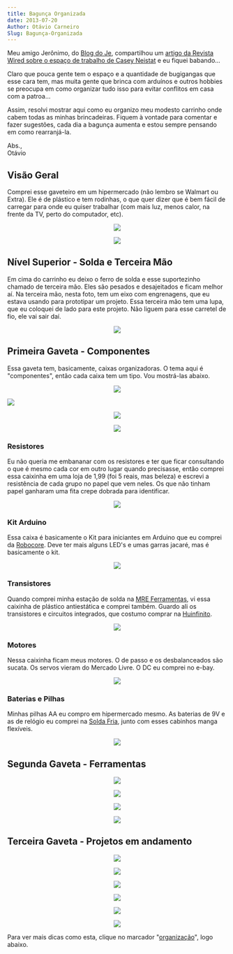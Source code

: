 ```yaml
---
title: Bagunça Organizada
date: 2013-07-20
Author: Otávio Carneiro
Slug: Bagunça-Organizada
---
```


Meu amigo Jerônimo, do [Blog do Je](http://blogdoje.com.br/),
compartilhou um [artigo da Revista Wired sobre o espaço de trabalho de
Casey
Neistat](http://www.wired.com/gadgetlab/2013/07/gl_myspace_neistat/?pid=4398&viewall=true) e
eu fiquei babando...

Claro que pouca gente tem o espaço e a quantidade de bugigangas que esse
cara tem, mas muita gente que brinca com arduínos e outros hobbies se
preocupa em como organizar tudo isso para evitar conflitos em casa com a
patroa...

Assim, resolvi mostrar aqui como eu organizo meu modesto carrinho onde
cabem todas as minhas brincadeiras. Fiquem à vontade para comentar e
fazer sugestões, cada dia a bagunça aumenta e estou sempre pensando em
como rearranjá-la.

Abs.,  
Otávio

**Visão Geral**
---------------

Comprei esse gaveteiro em um hipermercado (não lembro se Walmart ou
Extra). Ele é de plástico e tem rodinhas, o que quer dizer que é bem
fácil de carregar para onde eu quiser trabalhar (com mais luz, menos
calor, na frente da TV, perto do computador, etc).

<div class="separator" style="clear: both; text-align: center;">

[![](http://1.bp.blogspot.com/-CpJeGc6Kxeg/UeqhUWQ_mxI/AAAAAAAABWA/ubMpt4ff8fQ/s400/DSC01273.JPG)](http://1.bp.blogspot.com/-CpJeGc6Kxeg/UeqhUWQ_mxI/AAAAAAAABWA/ubMpt4ff8fQ/s1600/DSC01273.JPG)

</div>

<div class="separator" style="clear: both; text-align: center;">

[![](http://4.bp.blogspot.com/-vyVnTLErhiw/UeqhU7a73SI/AAAAAAAABWM/5wmMApFY9cM/s400/DSC01274.JPG)](http://4.bp.blogspot.com/-vyVnTLErhiw/UeqhU7a73SI/AAAAAAAABWM/5wmMApFY9cM/s1600/DSC01274.JPG)

</div>

<div class="separator" style="clear: both; text-align: center;">

</div>

**Nível Superior - Solda e Terceira Mão**
-----------------------------------------

<div class="separator" style="clear: both; text-align: left;">

Em cima do carrinho eu deixo o ferro de solda e esse suportezinho
chamado de terceira mão. Eles são pesados e desajeitados e ficam melhor
aí. Na terceira mão, nesta foto, tem um eixo com engrenagens, que eu
estava usando para prototipar um projeto. Essa terceira mão tem uma
lupa, que eu coloquei de lado para este projeto. Não liguem para esse
carretel de fio, ele vai sair daí.

</div>

<div class="separator" style="clear: both; text-align: center;">

[![](http://3.bp.blogspot.com/-YQfC1Pa2OL4/UeqhUjNTQ0I/AAAAAAAABWE/3v5ReKo_Ok4/s320/DSC01275.JPG)](http://3.bp.blogspot.com/-YQfC1Pa2OL4/UeqhUjNTQ0I/AAAAAAAABWE/3v5ReKo_Ok4/s1600/DSC01275.JPG)

</div>

**Primeira Gaveta - Componentes**
---------------------------------

<div class="separator" style="clear: both; text-align: left;">

Essa gaveta tem, basicamente, caixas organizadoras. O tema aqui é
"componentes", então cada caixa tem um tipo. Vou mostrá-las abaixo.

</div>

<div class="separator" style="clear: both; text-align: center;">

[![](http://3.bp.blogspot.com/-Eo2xxkT5DtI/UeqhVlJzIEI/AAAAAAAABWY/vDw4ZEc0kiY/s320/DSC01276.JPG)](http://3.bp.blogspot.com/-Eo2xxkT5DtI/UeqhVlJzIEI/AAAAAAAABWY/vDw4ZEc0kiY/s1600/DSC01276.JPG)

</div>

<div class="separator" style="clear: both; text-align: center;">

</div>

[![](http://1.bp.blogspot.com/-8Q9fvEUvnl0/UeqhWU9-oCI/AAAAAAAABWg/FOH2kpULU3I/s320/DSC01277.JPG)](http://1.bp.blogspot.com/-8Q9fvEUvnl0/UeqhWU9-oCI/AAAAAAAABWg/FOH2kpULU3I/s1600/DSC01277.JPG)

<div class="separator" style="clear: both; text-align: center;">

</div>

<div class="separator" style="clear: both; text-align: center;">

[![](http://3.bp.blogspot.com/-xA7ATlj8jpQ/UeqhWypv8NI/AAAAAAAABWo/ORwpTd5sRzo/s320/DSC01279.JPG)](http://3.bp.blogspot.com/-xA7ATlj8jpQ/UeqhWypv8NI/AAAAAAAABWo/ORwpTd5sRzo/s1600/DSC01279.JPG)

</div>

<div class="separator" style="clear: both; text-align: center;">

</div>

<div class="separator" style="clear: both; text-align: center;">

[![](http://1.bp.blogspot.com/-7TjtrmEXZQ8/UeqhYbWOTLI/AAAAAAAABW4/i66Ykc89yAs/s320/DSC01280.JPG)](http://1.bp.blogspot.com/-7TjtrmEXZQ8/UeqhYbWOTLI/AAAAAAAABW4/i66Ykc89yAs/s1600/DSC01280.JPG)

</div>

### **Resistores**

Eu não queria me embananar com os resistores e ter que ficar consultando
o que é mesmo cada cor em outro lugar quando precisasse, então comprei
essa caixinha em uma loja de 1,99 (foi 5 reais, mas beleza) e escrevi a
resistência de cada grupo no papel que vem neles. Os que não tinham
papel ganharam uma fita crepe dobrada para identificar.

<div class="separator" style="clear: both; text-align: center;">

[![](http://3.bp.blogspot.com/-628f4q5txaU/UeqhYfn9O3I/AAAAAAAABW8/HId4OCWwnfg/s320/DSC01282.JPG)](http://3.bp.blogspot.com/-628f4q5txaU/UeqhYfn9O3I/AAAAAAAABW8/HId4OCWwnfg/s1600/DSC01282.JPG)

</div>

<div class="separator" style="clear: both; text-align: center;">

</div>

### **Kit Arduino**

<div class="separator" style="clear: both; text-align: left;">

Essa caixa é basicamente o Kit para iniciantes em Arduino que eu comprei
da [Robocore](http://www.robocore.net/). Deve ter mais alguns LED's e
umas garras jacaré, mas é basicamente o kit.

</div>

<div class="separator" style="clear: both; text-align: center;">

[![](http://1.bp.blogspot.com/-L0g9wAYyOho/UeqhaAL6SPI/AAAAAAAABXQ/wWjnVHBJ-Bo/s320/DSC01283.JPG)](http://1.bp.blogspot.com/-L0g9wAYyOho/UeqhaAL6SPI/AAAAAAAABXQ/wWjnVHBJ-Bo/s1600/DSC01283.JPG)

</div>

<div class="separator" style="clear: both; text-align: center;">

</div>

### **Transistores**

<div class="separator" style="clear: both; text-align: left;">

Quando comprei minha estação de solda na [MRE
Ferramentas](http://www.mreferramentas.com.br/), vi essa caixinha de
plástico antiestática e comprei também. Guardo ali os transistores e
circuitos integrados, que costumo comprar na
[Huinfinito](http://www.huinfinito.com.br/). 

</div>

<div class="separator" style="clear: both; text-align: center;">

[![](http://3.bp.blogspot.com/-LqWTsa7xnVE/UeqhZhqeFEI/AAAAAAAABXI/rjg6qiArwqg/s320/DSC01284.JPG)](http://3.bp.blogspot.com/-LqWTsa7xnVE/UeqhZhqeFEI/AAAAAAAABXI/rjg6qiArwqg/s1600/DSC01284.JPG)

</div>

### **Motores**

Nessa caixinha ficam meus motores. O de passo e os desbalanceados são
sucata. Os servos vieram do Mercado Livre. O DC eu comprei no e-bay.

<div class="separator" style="clear: both; text-align: center;">

[![](http://4.bp.blogspot.com/-s0civ_oLKkg/UeqhasTgZrI/AAAAAAAABXY/cLdFi2PsNCI/s320/DSC01285.JPG)](http://4.bp.blogspot.com/-s0civ_oLKkg/UeqhasTgZrI/AAAAAAAABXY/cLdFi2PsNCI/s1600/DSC01285.JPG)

</div>

<div class="separator" style="clear: both; text-align: center;">

</div>

### **Baterias e Pilhas**

Minhas pilhas AA eu compro em hipermercado mesmo. As baterias de 9V e as
de relógio eu comprei na [Solda Fria](http://soldafria.com.br/), junto
com esses cabinhos manga flexíveis.

<div class="separator" style="clear: both; text-align: center;">

[![](http://2.bp.blogspot.com/-zV0NllAcdnc/UeqhcmrjuyI/AAAAAAAABXw/qFCz3er-Yvc/s320/DSC01288.JPG)](http://2.bp.blogspot.com/-zV0NllAcdnc/UeqhcmrjuyI/AAAAAAAABXw/qFCz3er-Yvc/s1600/DSC01288.JPG)

</div>

<div class="separator" style="clear: both; text-align: center;">

</div>

Segunda Gaveta - Ferramentas
----------------------------

<div class="separator" style="clear: both; text-align: center;">

[![](http://1.bp.blogspot.com/-DTiPixxRIuE/UeqheoPCs2I/AAAAAAAABYA/nVQ3ako_Awo/s320/DSC01290.JPG)](http://1.bp.blogspot.com/-DTiPixxRIuE/UeqheoPCs2I/AAAAAAAABYA/nVQ3ako_Awo/s1600/DSC01290.JPG)

</div>

<div class="separator" style="clear: both; text-align: center;">

[![](http://3.bp.blogspot.com/-2x8_U4kKANc/UeqhedXmmlI/AAAAAAAABX8/CdEv4HLMJ9c/s320/DSC01291.JPG)](http://3.bp.blogspot.com/-2x8_U4kKANc/UeqhedXmmlI/AAAAAAAABX8/CdEv4HLMJ9c/s1600/DSC01291.JPG)

</div>

<div class="separator" style="clear: both; text-align: center;">

[![](http://1.bp.blogspot.com/-eQetkiDnfRw/UeqhhD6G3KI/AAAAAAAABYU/evTFtgQBetQ/s320/DSC01292.JPG)](http://1.bp.blogspot.com/-eQetkiDnfRw/UeqhhD6G3KI/AAAAAAAABYU/evTFtgQBetQ/s1600/DSC01292.JPG)

</div>

<div class="separator" style="clear: both; text-align: center;">

[![](http://4.bp.blogspot.com/-0BiuiDSsXsA/Ueqhg3GfguI/AAAAAAAABYQ/mXiK1_jmOPo/s320/DSC01293.JPG)](http://4.bp.blogspot.com/-0BiuiDSsXsA/Ueqhg3GfguI/AAAAAAAABYQ/mXiK1_jmOPo/s1600/DSC01293.JPG)

</div>

<div class="separator" style="clear: both; text-align: center;">

</div>

Terceira Gaveta - Projetos em andamento
---------------------------------------

<div class="separator" style="clear: both; text-align: center;">

[![](http://4.bp.blogspot.com/-YGkf4nx0nNA/UeqhhPPjHlI/AAAAAAAABYY/_XhCrRs_b_g/s320/DSC01294.JPG)](http://4.bp.blogspot.com/-YGkf4nx0nNA/UeqhhPPjHlI/AAAAAAAABYY/_XhCrRs_b_g/s1600/DSC01294.JPG)

</div>

<div class="separator" style="clear: both; text-align: center;">

[![](http://4.bp.blogspot.com/-XWMWCCZddlQ/UeqhjCTK9xI/AAAAAAAABYo/gB9jtRVUh5w/s320/DSC01295.JPG)](http://4.bp.blogspot.com/-XWMWCCZddlQ/UeqhjCTK9xI/AAAAAAAABYo/gB9jtRVUh5w/s1600/DSC01295.JPG)

</div>

<div class="separator" style="clear: both; text-align: center;">

[![](http://1.bp.blogspot.com/-ex8QWIgrinE/Ueqhj1L5i9I/AAAAAAAABYw/Cx1YOQlpcso/s320/DSC01297.JPG)](http://1.bp.blogspot.com/-ex8QWIgrinE/Ueqhj1L5i9I/AAAAAAAABYw/Cx1YOQlpcso/s1600/DSC01297.JPG)

</div>

<div class="separator" style="clear: both; text-align: center;">

[![](http://1.bp.blogspot.com/-_Ip--d3sGlk/UeqhktYyy8I/AAAAAAAABY8/SmrAMTzWMtw/s320/DSC01298.JPG)](http://1.bp.blogspot.com/-_Ip--d3sGlk/UeqhktYyy8I/AAAAAAAABY8/SmrAMTzWMtw/s1600/DSC01298.JPG)

</div>

<div class="separator" style="clear: both; text-align: center;">

[![](http://4.bp.blogspot.com/-5nPv3njMSUE/UeqhlExLPWI/AAAAAAAABZI/9L2hO4g8W5w/s320/DSC01299.JPG)](http://4.bp.blogspot.com/-5nPv3njMSUE/UeqhlExLPWI/AAAAAAAABZI/9L2hO4g8W5w/s1600/DSC01299.JPG)

</div>

<div class="separator" style="clear: both; text-align: center;">

[![](http://2.bp.blogspot.com/-g2dxLJybgDM/UeqhmVEx9VI/AAAAAAAABZQ/XRjjRVuCWjY/s320/DSC01301.JPG)](http://2.bp.blogspot.com/-g2dxLJybgDM/UeqhmVEx9VI/AAAAAAAABZQ/XRjjRVuCWjY/s1600/DSC01301.JPG)

</div>

Para ver mais dicas como esta, clique no marcador
"[organização](http://umcarneiro.blogspot.com.br/search/label/organiza%C3%A7%C3%A3o)",
logo abaixo.

<div class="separator" style="clear: both; text-align: center;">

</div>



